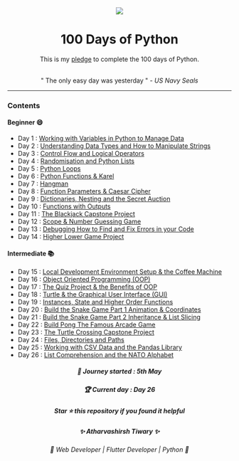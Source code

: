 <div align="center">

<img href = "WELCOME TO PYTHON" src="https://codecaymanweb.blob.core.windows.net/public/programs/banner-py.png">
<h1> 100 Days of Python </h1>
<p>This is my <a href="Pledge/100 Days of Python Pledge.pdf">pledge</a> to complete the 100 days of Python. </p>
 <br> 
  " The only easy day was yesterday "  -  <i>US Navy Seals</i> 
</div>

<hr>

### Contents

#### Beginner 😄

-   Day 1 : <a href="https://github.com/Atharvashirsh/100-Days-of-Python/tree/main/Day%201">Working with Variables in Python to Manage Data</a>
-   Day 2 : <a href="https://github.com/Atharvashirsh/100-Days-of-Python/tree/main/Day%202">Understanding Data Types and How to Manipulate Strings</a>
-   Day 3 : <a href="https://github.com/Atharvashirsh/100-Days-of-Python/tree/main/Day%203">Control Flow and Logical Operators</a>
-   Day 4 : <a href="https://github.com/Atharvashirsh/100-Days-of-Python/tree/main/Day%204">Randomisation and Python Lists</a>
-   Day 5 : <a href="https://github.com/Atharvashirsh/100-Days-of-Python/tree/main/Day%205">Python Loops</a>
-   Day 6 : <a href="https://github.com/Atharvashirsh/100-Days-of-Python/tree/main/Day%206">Python Functions & Karel</a>
-   Day 7 : <a href="https://github.com/Atharvashirsh/100-Days-of-Python/tree/main/Day%207">Hangman</a>
-   Day 8 : <a href="https://github.com/Atharvashirsh/100-Days-of-Python/tree/main/Day%208">Function Parameters & Caesar Cipher</a>
-   Day 9 : <a href="https://github.com/Atharvashirsh/100-Days-of-Python/tree/main/Day%209">Dictionaries, Nesting and the Secret Auction</a>
-   Day 10 : <a href="https://github.com/Atharvashirsh/100-Days-of-Python/tree/main/Day%2010">Functions with Outputs</a>
-   Day 11 : <a href="https://github.com/Atharvashirsh/100-Days-of-Python/tree/main/Day%2011">The Blackjack Capstone Project</a>
-   Day 12 : <a href="https://github.com/Atharvashirsh/100-Days-of-Python/tree/main/Day%2012">Scope & Number Guessing Game</a>
-   Day 13 : <a href="https://github.com/Atharvashirsh/100-Days-of-Python/tree/main/Day%2013">Debugging How to Find and Fix Errors in your Code</a>
-   Day 14 : <a href="https://github.com/Atharvashirsh/100-Days-of-Python/tree/main/Day%2014">Higher Lower Game Project</a>

#### Intermediate 📚

-   Day 15 : <a href="https://github.com/Atharvashirsh/100-Days-of-Python/tree/main/Day%2015">Local Development Environment Setup & the Coffee Machine</a>
-   Day 16 : <a href="https://github.com/Atharvashirsh/100-Days-of-Python/tree/main/Day%2016">Object Oriented Programming (OOP)</a>
-   Day 17 : <a href="https://github.com/Atharvashirsh/100-Days-of-Python/tree/main/Day%2017">The Quiz Project & the Benefits of OOP</a>
-   Day 18 : <a href="https://github.com/Atharvashirsh/100-Days-of-Python/tree/main/Day%2018">Turtle & the Graphical User Interface (GUI)</a>
-   Day 19 : <a href="https://github.com/Atharvashirsh/100-Days-of-Python/tree/main/Day%2019">Instances, State and Higher Order Functions</a>
-   Day 20 : <a href="https://github.com/Atharvashirsh/100-Days-of-Python/tree/main/Day%2020">Build the Snake Game Part 1 Animation & Coordinates</a>
-   Day 21 : <a href="https://github.com/Atharvashirsh/100-Days-of-Python/tree/main/Day%2021">Build the Snake Game Part 2 Inheritance & List Slicing</a>
-   Day 22 : <a href="https://github.com/Atharvashirsh/100-Days-of-Python/tree/main/Day%2022">Build Pong The Famous Arcade Game</a>
-   Day 23 : <a href="https://github.com/Atharvashirsh/100-Days-of-Python/tree/main/Day%2023">The Turtle Crossing Capstone Project</a>
-   Day 24 : <a href="https://github.com/Atharvashirsh/100-Days-of-Python/tree/main/Day%2024">Files, Directories and Paths</a>
-   Day 25 : <a href="https://github.com/Atharvashirsh/100-Days-of-Python/tree/main/Day%2025">Working with CSV Data and the Pandas Library</a>
-   Day 26 : <a href="https://github.com/Atharvashirsh/100-Days-of-Python/tree/main/Day%2026">List Comprehension and the NATO Alphabet</a>

<div align="center">
<h5>📆 Journey started : 5th May </h5>

 <h5> 🏆 Current day : <i>Day 26</i>  </h5>

  <h5>Star ⭐ this repository if you found it helpful </h5>
  
  <h5>✨ Atharvashirsh Tiwary ✨</h5>
  <h6>🤖 Web Developer | Flutter Developer | Python 🤖</h6>
</div>

